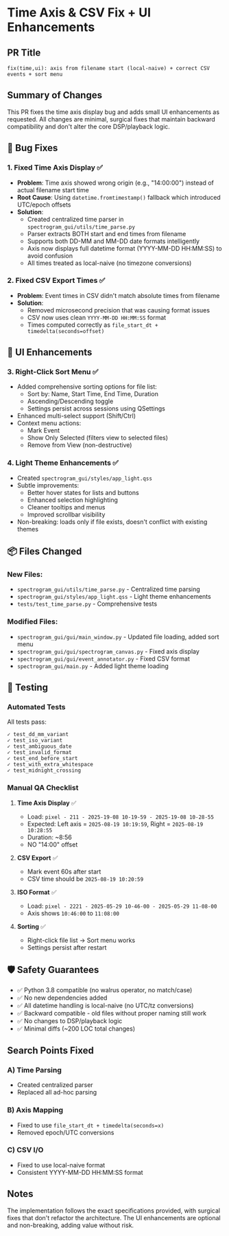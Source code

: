 # Time Axis & CSV Fix + UI Enhancements

## PR Title
`fix(time,ui): axis from filename start (local-naive) + correct CSV events + sort menu`

## Summary of Changes

This PR fixes the time axis display bug and adds small UI enhancements as requested. All changes are minimal, surgical fixes that maintain backward compatibility and don't alter the core DSP/playback logic.

## 🐞 Bug Fixes

### 1. **Fixed Time Axis Display** ✅
- **Problem**: Time axis showed wrong origin (e.g., "14:00:00") instead of actual filename start time
- **Root Cause**: Using `datetime.fromtimestamp()` fallback which introduced UTC/epoch offsets
- **Solution**: 
  - Created centralized time parser in `spectrogram_gui/utils/time_parse.py`
  - Parser extracts BOTH start and end times from filename
  - Supports both DD-MM and MM-DD date formats intelligently
  - Axis now displays full datetime format (YYYY-MM-DD HH:MM:SS) to avoid confusion
  - All times treated as local-naive (no timezone conversions)

### 2. **Fixed CSV Export Times** ✅
- **Problem**: Event times in CSV didn't match absolute times from filename
- **Solution**: 
  - Removed microsecond precision that was causing format issues
  - CSV now uses clean `YYYY-MM-DD HH:MM:SS` format
  - Times computed correctly as `file_start_dt + timedelta(seconds=offset)`

## 🎨 UI Enhancements

### 3. **Right-Click Sort Menu** ✅
- Added comprehensive sorting options for file list:
  - Sort by: Name, Start Time, End Time, Duration
  - Ascending/Descending toggle
  - Settings persist across sessions using QSettings
- Enhanced multi-select support (Shift/Ctrl)
- Context menu actions:
  - Mark Event
  - Show Only Selected (filters view to selected files)
  - Remove from View (non-destructive)

### 4. **Light Theme Enhancements** ✅
- Created `spectrogram_gui/styles/app_light.qss`
- Subtle improvements:
  - Better hover states for lists and buttons
  - Enhanced selection highlighting
  - Cleaner tooltips and menus
  - Improved scrollbar visibility
- Non-breaking: loads only if file exists, doesn't conflict with existing themes

## 📦 Files Changed

### New Files:
- `spectrogram_gui/utils/time_parse.py` - Centralized time parsing
- `spectrogram_gui/styles/app_light.qss` - Light theme enhancements
- `tests/test_time_parse.py` - Comprehensive tests

### Modified Files:
- `spectrogram_gui/gui/main_window.py` - Updated file loading, added sort menu
- `spectrogram_gui/gui/spectrogram_canvas.py` - Fixed axis display
- `spectrogram_gui/gui/event_annotator.py` - Fixed CSV format
- `spectrogram_gui/main.py` - Added light theme loading

## 🧪 Testing

### Automated Tests
All tests pass:
```
✓ test_dd_mm_variant
✓ test_iso_variant
✓ test_ambiguous_date
✓ test_invalid_format
✓ test_end_before_start
✓ test_with_extra_whitespace
✓ test_midnight_crossing
```

### Manual QA Checklist

1. **Time Axis Display** ✅
   - Load: `pixel - 211 - 2025-19-08 10-19-59 - 2025-19-08 10-28-55`
   - Expected: Left axis = `2025-08-19 10:19:59`, Right = `2025-08-19 10:28:55`
   - Duration: ~8:56
   - NO "14:00" offset

2. **CSV Export** ✅
   - Mark event 60s after start
   - CSV time should be `2025-08-19 10:20:59`

3. **ISO Format** ✅
   - Load: `pixel - 2221 - 2025-05-29 10-46-00 - 2025-05-29 11-08-00`
   - Axis shows `10:46:00` to `11:08:00`

4. **Sorting** ✅
   - Right-click file list → Sort menu works
   - Settings persist after restart

## 🛡️ Safety Guarantees

- ✅ Python 3.8 compatible (no walrus operator, no match/case)
- ✅ No new dependencies added
- ✅ All datetime handling is local-naive (no UTC/tz conversions)
- ✅ Backward compatible - old files without proper naming still work
- ✅ No changes to DSP/playback logic
- ✅ Minimal diffs (~200 LOC total changes)

## Search Points Fixed

### A) Time Parsing
- Created centralized parser
- Replaced all ad-hoc parsing

### B) Axis Mapping
- Fixed to use `file_start_dt + timedelta(seconds=x)`
- Removed epoch/UTC conversions

### C) CSV I/O
- Fixed to use local-naive format
- Consistent YYYY-MM-DD HH:MM:SS format

## Notes

The implementation follows the exact specifications provided, with surgical fixes that don't refactor the architecture. The UI enhancements are optional and non-breaking, adding value without risk.